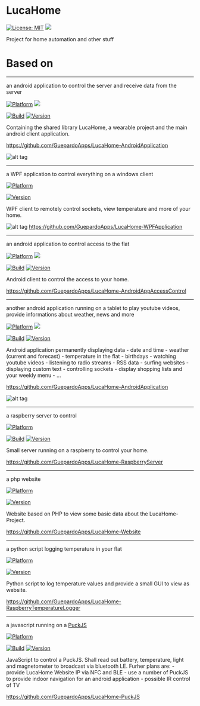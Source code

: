 # LucaHome

[![License: MIT](https://img.shields.io/badge/License-MIT-blue.svg)](https://opensource.org/licenses/MIT)
<a target="_blank" href="https://www.paypal.me/GuepardoApps" title="Donate using PayPal"><img src="https://img.shields.io/badge/paypal-donate-blue.svg" /></a>

Project for home automation and other stuff

# Based on

---
	
an android application to control the server and receive data from the server

[![Platform](https://img.shields.io/badge/platform-Android-blue.svg)](https://www.android.com)
<a target="_blank" href="https://android-arsenal.com/api?level=21" title="API21+"><img src="https://img.shields.io/badge/API-21+-blue.svg" /></a>

[![Build](https://img.shields.io/badge/build-passing-green.svg)](https://github.com/GuepardoApps/LucaHome-AndroidApplication)
[![Version](https://img.shields.io/badge/version-v4.4.5.170927-blue.svg)](https://github.com/GuepardoApps/LucaHome-AndroidApplication)

Containing the shared library LucaHome, a wearable project and the main android client application.

https://github.com/GuepardoApps/LucaHome-AndroidApplication

![alt tag](https://github.com/GuepardoApps/LucaHome-AndroidApplication/blob/master/screenshots/header_001.png)

---

a WPF application to control everything on a windows client

[![Platform](https://img.shields.io/badge/platform-Windows10-blue.svg)](https://de.wikipedia.org/wiki/Microsoft_Windows_10)

[![Version](https://img.shields.io/badge/version-v1.3.4.17269-green.svg)](https://github.com/GuepardoApps/LucaHome-WPFApplication)

WPF client to remotely control sockets, view temperature and more of your home.

![alt tag](https://github.com/GuepardoApps/LucaHome-WPFApplication/blob/master/screenshots/img002.png)
https://github.com/GuepardoApps/LucaHome-WPFApplication

---
	
an android application to control access to the flat

[![Platform](https://img.shields.io/badge/platform-Android-blue.svg)](https://www.android.com)
<a target="_blank" href="https://android-arsenal.com/api?level=21" title="API21+"><img src="https://img.shields.io/badge/API-21+-blue.svg" /></a>

[![Build](https://img.shields.io/badge/build-passing-green.svg)](https://github.com/GuepardoApps/LucaHome-AndroidAppAccessControl/blob/master/builds)
[![Version](https://img.shields.io/badge/version-v0.8.0.170630-blue.svg)](https://github.com/GuepardoApps/LucaHome-AndroidAppAccessControl/blob/master/builds)

Android client to control the access to your home.

https://github.com/GuepardoApps/LucaHome-AndroidAppAccessControl

---

another android application running on a tablet to play youtube videos, provide informations about weather, news and more
	
[![Platform](https://img.shields.io/badge/platform-Android-blue.svg)](https://www.android.com)
<a target="_blank" href="https://android-arsenal.com/api?level=24" title="API24+"><img src="https://img.shields.io/badge/API-24+-blue.svg" /></a>

[![Build](https://img.shields.io/badge/build-passing-green.svg)](https://github.com/GuepardoApps/AndroidApplication)
[![Version](https://img.shields.io/badge/version-v2.0.2.170923-blue.svg)](https://github.com/GuepardoApps/AndroidApplication)

Android application permanently displaying data
	- date and time
	- weather (current and forecast)
	- temperature in the flat
	- birthdays
	- watching youtube videos
	- listening to radio streams
	- RSS data
	- surfing websites
	- displaying custom text
	- controlling sockets
	- display shopping lists and your weekly menu
	- ...

https://github.com/GuepardoApps/LucaHome-AndroidApplication

![alt tag](https://github.com/GuepardoApps/LucaHome-AndroidApplication/blob/master/screenshots/header_mediamirror_001.png)
	
---

a raspberry server to control

[![Platform](https://img.shields.io/badge/platform-Raspberry-blue.svg)](https://www.raspberrypi.org/)

[![Build](https://img.shields.io/badge/build-passing-green.svg)](https://github.com/GuepardoApps/LucaHome-RaspberryServer)
[![Version](https://img.shields.io/badge/version-v4.0.8.170915-blue.svg)](https://github.com/GuepardoApps/LucaHome-RaspberryServer)

Small server running on a raspberry to control your home.

https://github.com/GuepardoApps/LucaHome-RaspberryServer
	
---

a php website

[![Platform](https://img.shields.io/badge/platform-Raspberry-blue.svg)](https://www.raspberrypi.org/)

[![Version](https://img.shields.io/badge/version-v4.0.6.170812-blue.svg)](https://github.com/GuepardoApps/LucaHome-Website)

Website based on PHP to view some basic data about the LucaHome-Project.

https://github.com/GuepardoApps/LucaHome-Website

---

a python script logging temperature in your flat

[![Platform](https://img.shields.io/badge/platform-Raspberry-blue.svg)](https://www.raspberrypi.org/)

[![Version](https://img.shields.io/badge/version-v1.0.4.170408-blue.svg)](https://github.com/GuepardoApps/LucaHome-RaspberryTemperatureLogger)

Python script to log temperature values and provide a small GUI to view as website.

https://github.com/GuepardoApps/LucaHome-RaspberryTemperatureLogger

---

a javascript running on a [PuckJS](https://www.puck-js.com/)

[![Platform](https://img.shields.io/badge/platform-PuckJS-yellow.svg)](http://www.puck-js.com/)

[![Build](https://img.shields.io/badge/build-na-yellow.svg)](https://github.com/GuepardoApps/LucaHome-PuckJS)
[![Version](https://img.shields.io/badge/version-v0.0.1.170703-blue.svg)](https://github.com/GuepardoApps/LucaHome-PuckJS)

JavaScript to control a PuckJS. Shall read out battery, temperature, light and magnetometer to broadcast via bluetooth LE.
Furher plans are:
	-	provide LucaHome Website IP via NFC and BLE
	-	use a number of PuckJS to provide indoor navigation for an android application
	-	possible IR control of TV

https://github.com/GuepardoApps/LucaHome-PuckJS
